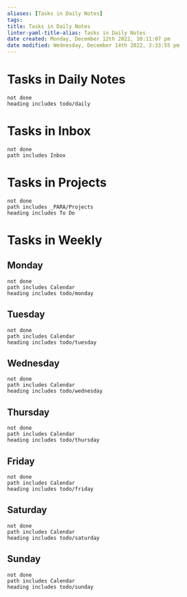 ```yaml
---
aliases: [Tasks in Daily Notes]
tags: 
title: Tasks in Daily Notes
linter-yaml-title-alias: Tasks in Daily Notes
date created: Monday, December 12th 2022, 10:11:07 pm
date modified: Wednesday, December 14th 2022, 3:33:55 pm
---
```


# Tasks in Daily Notes
```tasks
not done
heading includes todo/daily
```


# Tasks in Inbox
```tasks
not done
path includes Inbox
```

# Tasks in Projects
```tasks
not done
path includes _PARA/Projects
heading includes To Do
```

# Tasks in Weekly

## Monday

```tasks
not done
path includes Calendar
heading includes todo/monday
```

## Tuesday

```tasks
not done
path includes Calendar
heading includes todo/tuesday
```

## Wednesday

```tasks
not done
path includes Calendar
heading includes todo/wednesday
```

## Thursday

```tasks
not done
path includes Calendar
heading includes todo/thursday
```

## Friday

```tasks
not done
path includes Calendar
heading includes todo/friday
```

## Saturday

```tasks
not done
path includes Calendar
heading includes todo/saturday
```

## Sunday

```tasks
not done
path includes Calendar
heading includes todo/sunday
```

